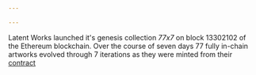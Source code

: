 ```yaml
---

---
```


Latent Works launched it's genesis collection _77x7_ on block 13302102 of the Ethereum blockchain. Over the course of seven days 77 fully in-chain artworks evolved through 7 iterations as they were minted from their [contract](https://etherscan.io/address/0xEF7c89F051ac48885b240eb53934B04fcF3339ab#code)